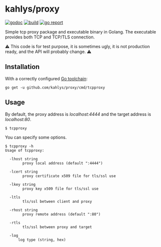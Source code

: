 # kahlys/proxy

[![godoc](https://godoc.org/github.com/kahlys/proxy?status.svg)](https://godoc.org/github.com/kahlys/proxy) 
[![build](https://api.travis-ci.org/kahlys/proxy.svg?branch=master)](https://travis-ci.org/kahlys/proxy)
[![go report](https://goreportcard.com/badge/github.com/kahlys/proxy)](https://goreportcard.com/report/github.com/kahlys/proxy)

Simple tcp proxy package and executable binary in Golang. The executable provides both TCP and TCP/TLS connection.

:warning: This code is for test purpose, it is sometimes ugly, it is not production ready, and the API will probably change. :warning:

## Installation

With a correctly configured [Go toolchain](https://golang.org/doc/install):
```
go get -u github.com/kahlys/proxy/cmd/tcpproxy
```

## Usage

By default, the proxy address is *localhost:4444* and the target address is *localhost:80*.
```
$ tcpproxy
```
You can specify some options.
```
$ tcpproxy -h
Usage of tcpproxy:

  -lhost string
    	proxy local address (default ":4444")

  -lcert string
    	proxy certificate x509 file for tls/ssl use

  -lkey string
    	proxy key x509 file for tls/ssl use
      
  -ltls
    	tls/ssl between client and proxy
      
  -rhost string
    	proxy remote address (default ":80")
      
  -rtls
    	tls/ssl between proxy and target

  -log
      log type (string, hex)
```

